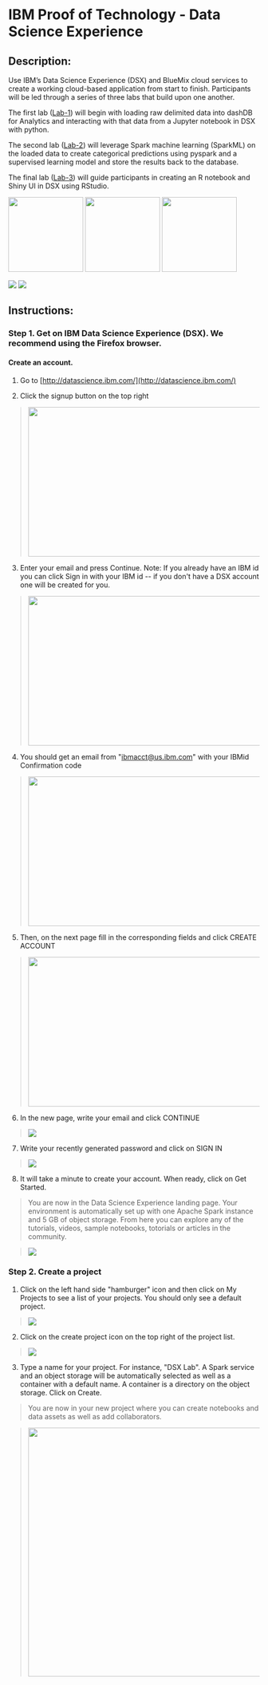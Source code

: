 # IBM Proof of Technology - Data Science Experience

## Description:

Use IBM’s Data Science Experience (DSX) and BlueMix cloud services to create a working cloud-based application from start to finish.  Participants will be led through a series of three labs that build upon one another.

The first lab ([Lab-1](Lab-1)) will begin with loading raw delimited data into dashDB for Analytics and interacting with that data from a Jupyter notebook in DSX with python.

The second lab ([Lab-2](Lab-2)) will leverage Spark machine learning (SparkML) on the loaded data to create categorical predictions using pyspark and a supervised learning model and store the results back to the database.

The final lab ([Lab-3](Lab-3)) will guide participants in creating an R notebook and Shiny UI in DSX using RStudio.

[<img src="https://raw.githubusercontent.com/Davin-IBM/Proof-of-Technology/master/DSX/images/DSX.png" height="150"/>](http://datascience.ibm.com/) [<img src="https://raw.githubusercontent.com/Davin-IBM/Proof-of-Technology/master/DSX/images/jupyter.png" height="150"/>](http://jupyter.org/index.html) [<img src="https://raw.githubusercontent.com/Davin-IBM/Proof-of-Technology/master/DSX/images/spark.png" height="150"/>](http://spark.apache.org/)

[<img src="https://raw.githubusercontent.com/Davin-IBM/Proof-of-Technology/master/DSX/images/RStudio2.png"/>](https://www.rstudio.com/) [<img src="https://raw.githubusercontent.com/Davin-IBM/Proof-of-Technology/master/DSX/images/shiny.png"/>](https://shiny.rstudio.com/)


## Instructions:

### Step 1. Get on IBM Data Science Experience (DSX).   We recommend using the Firefox browser.

#### Create an account.

1.  Go to [http://datascience.ibm.com/](http://datascience.ibm.com/)

2.  Click the signup button on the top right

> <img src="https://raw.githubusercontent.com/Davin-IBM/Proof-of-Technology/master/DSX/images/DSX%20Sign%20Up.png" width="624" height="300">

3. Enter your email and press Continue. Note: If you already have an IBM id you can click Sign in with your IBM id -- if you don't have a DSX account one will be created for you.

> <img src="https://raw.githubusercontent.com/Davin-IBM/Proof-of-Technology/master/DSX/images/Enter%20Email.png" width="624" height="300">

4. You should get an email from "ibmacct@us.ibm.com" with your IBMid Confirmation code

 >  <img src="https://github.com/IBMDataScience/wow-lab-to-production/blob/master/images/confirmation-code.png?raw=true" width="624" height="300">

5. Then, on the next page fill in the corresponding fields and click CREATE ACCOUNT

 > <img src="https://raw.githubusercontent.com/Davin-IBM/Proof-of-Technology/master/DSX/images/Enter.png" width="624" height="300"/>

6. In the new page, write your email and click CONTINUE

 >  <img src="https://github.com/IBMDataScience/wow-lab-to-production/blob/master/images/enter-email.png?raw=true"/>

7. Write your recently generated password and click on SIGN IN

 >  <img src="https://github.com/IBMDataScience/wow-lab-to-production/blob/master/images/enter-password.png?raw=true"/>

8. It will take a minute to create your account. When ready, click on Get Started.

 > You are now in the Data Science Experience landing page. Your environment is automatically set up with one Apache Spark instance and 5 GB of object storage. From here you can explore any of the tutorials, videos, sample notebooks, totorials or articles in the community.

>  <img src="https://github.com/IBMDataScience/wow-lab-to-production/blob/master/images/landing.png?raw=true"/>

### Step 2. Create a project

1. Click on the left hand side "hamburger" icon and then click on My Projects to see a list of your projects. You should only see a default project.

 >  <img src="https://github.com/IBMDataScience/wow-lab-to-production/blob/master/images/my-projects.png?raw=true"/>

2. Click on the create project icon on the top right of the project list.

 >  <img src="https://github.com/IBMDataScience/wow-lab-to-production/blob/master/images/create-new-project.png?raw=true" />

3. Type a name for your project. For instance, "DSX Lab". A Spark service and an object storage will be automatically selected as well as a container with a default name. A container is a directory on the object storage. Click on Create.

 > You are now in your new project where you can create notebooks and data assets as well as add collaborators.

 >  <img src="https://github.com/IBMDataScience/wow-lab-to-production/blob/master/images/create-project.png?raw=true" width="512" height="499" />

